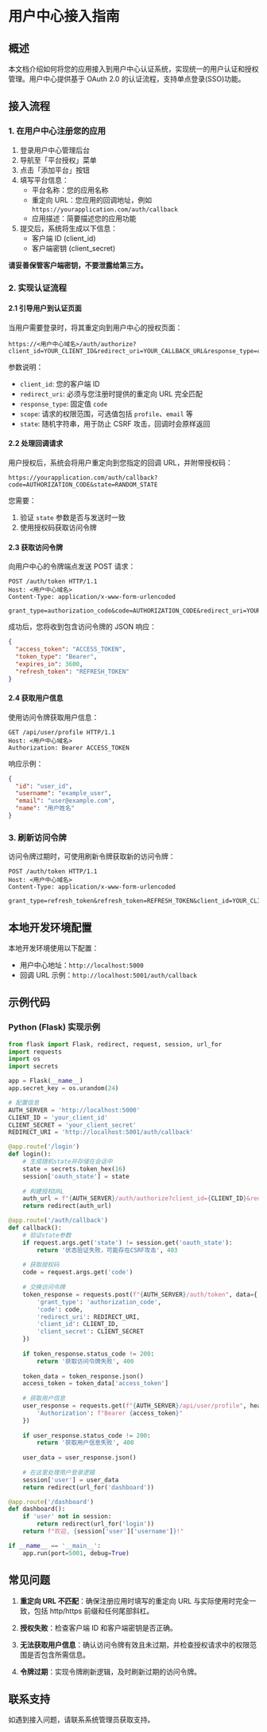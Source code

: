 # 用户中心接入指南

## 概述

本文档介绍如何将您的应用接入到用户中心认证系统，实现统一的用户认证和授权管理。用户中心提供基于 OAuth 2.0 的认证流程，支持单点登录(SSO)功能。

## 接入流程

### 1. 在用户中心注册您的应用

1. 登录用户中心管理后台
2. 导航至「平台授权」菜单
3. 点击「添加平台」按钮
4. 填写平台信息：
   - 平台名称：您的应用名称
   - 重定向 URL：您应用的回调地址，例如 `https://yourapplication.com/auth/callback`
   - 应用描述：简要描述您的应用功能
5. 提交后，系统将生成以下信息：
   - 客户端 ID (client_id)
   - 客户端密钥 (client_secret)

**请妥善保管客户端密钥，不要泄露给第三方。**

### 2. 实现认证流程

#### 2.1 引导用户到认证页面

当用户需要登录时，将其重定向到用户中心的授权页面： 

```
https://<用户中心域名>/auth/authorize?client_id=YOUR_CLIENT_ID&redirect_uri=YOUR_CALLBACK_URL&response_type=code&scope=profile&state=RANDOM_STATE
```

参数说明：
- `client_id`: 您的客户端 ID
- `redirect_uri`: 必须与您注册时提供的重定向 URL 完全匹配
- `response_type`: 固定值 `code`
- `scope`: 请求的权限范围，可选值包括 `profile`、`email` 等
- `state`: 随机字符串，用于防止 CSRF 攻击，回调时会原样返回

#### 2.2 处理回调请求

用户授权后，系统会将用户重定向到您指定的回调 URL，并附带授权码：

```
https://yourapplication.com/auth/callback?code=AUTHORIZATION_CODE&state=RANDOM_STATE
```

您需要：
1. 验证 `state` 参数是否与发送时一致
2. 使用授权码获取访问令牌

#### 2.3 获取访问令牌

向用户中心的令牌端点发送 POST 请求：

```http
POST /auth/token HTTP/1.1
Host: <用户中心域名>
Content-Type: application/x-www-form-urlencoded

grant_type=authorization_code&code=AUTHORIZATION_CODE&redirect_uri=YOUR_CALLBACK_URL&client_id=YOUR_CLIENT_ID&client_secret=YOUR_CLIENT_SECRET
```

成功后，您将收到包含访问令牌的 JSON 响应：

```json
{
  "access_token": "ACCESS_TOKEN",
  "token_type": "Bearer",
  "expires_in": 3600,
  "refresh_token": "REFRESH_TOKEN"
}
```

#### 2.4 获取用户信息

使用访问令牌获取用户信息：

```http
GET /api/user/profile HTTP/1.1
Host: <用户中心域名>
Authorization: Bearer ACCESS_TOKEN
```

响应示例：

```json
{
  "id": "user_id",
  "username": "example_user",
  "email": "user@example.com",
  "name": "用户姓名"
}
```

### 3. 刷新访问令牌

访问令牌过期时，可使用刷新令牌获取新的访问令牌：

```http
POST /auth/token HTTP/1.1
Host: <用户中心域名>
Content-Type: application/x-www-form-urlencoded

grant_type=refresh_token&refresh_token=REFRESH_TOKEN&client_id=YOUR_CLIENT_ID&client_secret=YOUR_CLIENT_SECRET
```

## 本地开发环境配置

本地开发环境使用以下配置：

- 用户中心地址：`http://localhost:5000`
- 回调 URL 示例：`http://localhost:5001/auth/callback`

## 示例代码

### Python (Flask) 实现示例

```python
from flask import Flask, redirect, request, session, url_for
import requests
import os
import secrets

app = Flask(__name__)
app.secret_key = os.urandom(24)

# 配置信息
AUTH_SERVER = 'http://localhost:5000'
CLIENT_ID = 'your_client_id'
CLIENT_SECRET = 'your_client_secret'
REDIRECT_URI = 'http://localhost:5001/auth/callback'

@app.route('/login')
def login():
    # 生成随机state并存储在会话中
    state = secrets.token_hex(16)
    session['oauth_state'] = state
    
    # 构建授权URL
    auth_url = f"{AUTH_SERVER}/auth/authorize?client_id={CLIENT_ID}&redirect_uri={REDIRECT_URI}&response_type=code&scope=profile&state={state}"
    return redirect(auth_url)

@app.route('/auth/callback')
def callback():
    # 验证state参数
    if request.args.get('state') != session.get('oauth_state'):
        return '状态验证失败，可能存在CSRF攻击', 403
    
    # 获取授权码
    code = request.args.get('code')
    
    # 交换访问令牌
    token_response = requests.post(f"{AUTH_SERVER}/auth/token", data={
        'grant_type': 'authorization_code',
        'code': code,
        'redirect_uri': REDIRECT_URI,
        'client_id': CLIENT_ID,
        'client_secret': CLIENT_SECRET
    })
    
    if token_response.status_code != 200:
        return '获取访问令牌失败', 400
        
    token_data = token_response.json()
    access_token = token_data['access_token']
    
    # 获取用户信息
    user_response = requests.get(f"{AUTH_SERVER}/api/user/profile", headers={
        'Authorization': f"Bearer {access_token}"
    })
    
    if user_response.status_code != 200:
        return '获取用户信息失败', 400
        
    user_data = user_response.json()
    
    # 在这里处理用户登录逻辑
    session['user'] = user_data
    return redirect(url_for('dashboard'))

@app.route('/dashboard')
def dashboard():
    if 'user' not in session:
        return redirect(url_for('login'))
    return f"欢迎, {session['user']['username']}!"

if __name__ == '__main__':
    app.run(port=5001, debug=True)
```

## 常见问题

1. **重定向 URL 不匹配**：确保注册应用时填写的重定向 URL 与实际使用时完全一致，包括 http/https 前缀和任何尾部斜杠。

2. **授权失败**：检查客户端 ID 和客户端密钥是否正确。

3. **无法获取用户信息**：确认访问令牌有效且未过期，并检查授权请求中的权限范围是否包含所需信息。

4. **令牌过期**：实现令牌刷新逻辑，及时刷新过期的访问令牌。

## 联系支持

如遇到接入问题，请联系系统管理员获取支持。 